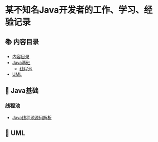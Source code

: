 # 某不知名Java开发者的工作、学习、经验记录

<span id="nav-1"></span>

## 📚 内容目录

- [内容目录](#nav-1)
- [Java基础](#nav-2)
  - [线程池](#nav-2-1)
- [UML](#nav-2)


<span id="nav-2"></span>

## 💎 Java基础

<span id="nav-2-1"></span>
### 线程池
- [Java线程池源码解析](/docs/Java基础/线程池/Java线程池源码解析.md)

## 📐 UML

